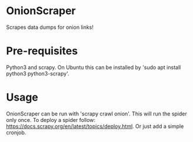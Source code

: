 # OnionScraper
Scrapes data dumps for onion links!

# Pre-requisites
Python3 and scrapy. On Ubuntu this can be installed by 'sudo apt install python3 python3-scrapy'.

# Usage
OnionScraper can be run with 'scrapy crawl onion'. This will run the spider only once.
To deploy a spider follow: https://docs.scrapy.org/en/latest/topics/deploy.html. Or just add a simple cronjob.
